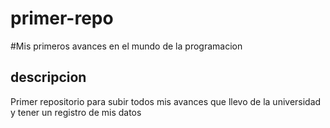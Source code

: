 # primer-repo
#Mis primeros avances en el mundo de la programacion

## descripcion
Primer repositorio para subir todos mis avances que llevo de la universidad y tener un registro de mis datos
